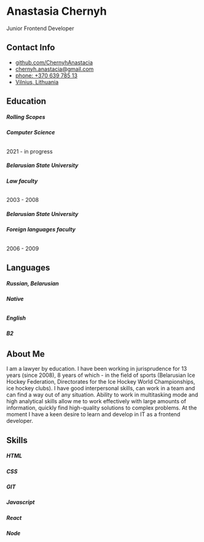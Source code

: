 # **Anastasia Chernyh**
Junior Frontend Developer
## **Contact Info**
- [github.com/ChernyhAnastacia](https://github.com/ChernyhAnastacia)
- <chernyh.anastacia@gmail.com>
- [phone: +370 639 785 13](tel:+37063978513)
- [Vilnius, Lithuania](https://www.google.com/maps/place/%D0%92%D0%B8%D0%BB%D1%8C%D0%BD%D1%8E%D1%81/@54.7007582,24.9728451,10z/data=!3m1!4b1!4m5!3m4!1s0x46dd93fb5c6408f5:0x400d18c70e9dc40!8m2!3d54.6871555!4d25.2796514)
## **Education**
##### **Rolling Scopes**
###### **Computer Science**
2021 - in progress
##### **Belarusian State University**
###### **Law faculty**
2003 - 2008
##### **Belarusian State University**
###### **Foreign languages faculty**
2006 - 2009
## **Languages**
##### **Russian, Belarusian**
###### **Native**

##### **English**
###### **B2**
## **About Me**
I am a lawyer by education. I have been working in jurisprudence for 13 years (since 2008), 8 years of which - in the field of sports (Belarusian Ice Hockey Federation, Directorates for the Ice Hockey World Championships, ice hockey clubs). 
I have good interpersonal skills, can work in a team and can find a way out of any situation. Ability to work in multitasking mode and high analytical skills allow me to work effectively with large amounts of information, quickly find high-quality solutions to complex problems. 
At the moment I have a keen desire to learn and develop in IT as a frontend developer. 
## **Skills**
##### **HTML**
##### **CSS**
##### **GIT**
##### **Javascript**
##### **React**
##### **Node**
